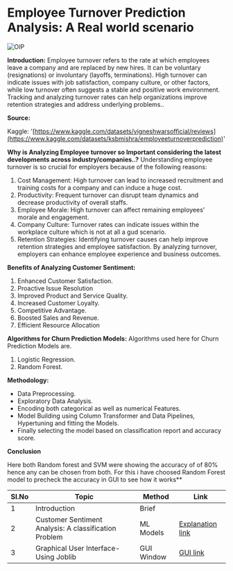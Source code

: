  # Employee Turnover Prediction Analysis: A Real world scenario

![OIP](https://github.com/V-Vibee/My-Projects-2.0/assets/91024678/e8296abd-fd84-4b0b-97ab-bbaf122ff238)




**Introduction:**
Employee turnover refers to the rate at which employees leave a company and are replaced by new hires. It can be voluntary (resignations) or involuntary (layoffs, terminations). High turnover can indicate issues with job satisfaction, company culture, or other factors, while low turnover often suggests a stable and positive work environment. Tracking and analyzing turnover rates can help organizations improve retention strategies and address underlying problems..


**Source:** 

Kaggle: '[https://www.kaggle.com/datasets/vigneshwarsofficial/reviews](https://www.kaggle.com/datasets/ksbmishra/employeeturnoverprediction)'

**Why is Analyzing Employee turnover so Important considering the latest developments across industry/companies..?** 
    Understanding employee turnover is so crucial for employers because of the following reasons:

1. Cost Management: High turnover can lead to increased recruitment and training costs for a company and can induce a huge cost.
2. Productivity: Frequent turnover can disrupt team dynamics and decrease productivity of overall staffs.
3. Employee Morale: High turnover can affect remaining employees’ morale and engagement.
4. Company Culture: Turnover rates can indicate issues within the workplace culture which is not at all a gud scenario.
5. Retention Strategies: Identifying turnover causes can help improve retention strategies and employee satisfaction.
By analyzing turnover, employers can enhance employee experience and business outcomes.



**Benefits of Analyzing Customer Sentiment:**
1. Enhanced Customer Satisfaction.
2. Proactive Issue Resolution
3. Improved Product and Service Quality.
4. Increased Customer Loyalty.
5. Competitive Advantage.
6. Boosted Sales and Revenue.
7. Efficient Resource Allocation



**Algorithms for Churn Prediction Models:**
Algorithms used here for Churn Prediction Models are.
1. Logistic Regression.
2. Random Forest.

   
**Methodology:**
- Data Preprocessing.
- Exploratory Data Analysis.
- Encoding both categorical as well as numerical Features.
- Model Building using Column Transformer and Data Pipelines, Hypertuning and fitting the Models.
- Finally selecting the model based on classification report and accuracy score.


 **Conclusion** 
 
Here both Random forest and SVM were showing the accuracy of of 80% hence any can be chosen from both.
For this i have choosed Random Forest model to precheck the accuracy in GUI to see how it works**



| Sl.No| Topic| Method| Link|
|-|-|-|-|
|1| Introduction | Brief |[ ](-)
|2| Customer Sentiment Analysis: A classification Problem | ML Models |[ Explanation link](https://github.com/V-Vibee/My-Projects-2.0/blob/main/6.%20Customer%20Sentiment%20Analysis/Customer_review_Sentiment_Analysis.ipynb)
|3| Graphical User Interface- Using Joblib | GUI Window |[ GUI link](https://github.com/V-Vibee/My-Projects-2.0/blob/main/6.%20Customer%20Sentiment%20Analysis/MixCollage-28-Jun-2024-10-52-PM-2156.jpg)

